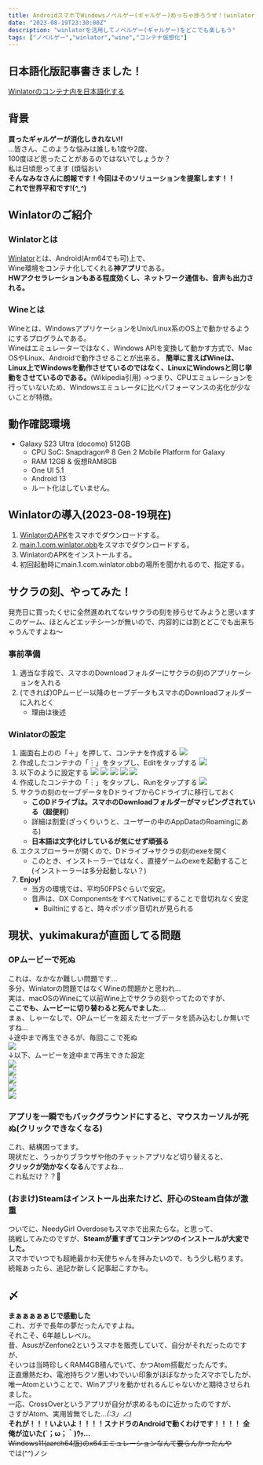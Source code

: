 ```yaml
---
title: AndroidスマホでWindowsノベルゲー(ギャルゲー)めっちゃ捗ろうぜ！(winlator)
date: "2023-08-19T23:30:00Z"
description: "winlatorを活用してノベルゲー(ギャルゲー)をどこでも楽しもう"
tags: ["ノベルゲー","winlator","wine","コンテナ仮想化"]
---
```

## 日本語化版記事書きました！
[Winlatorのコンテナ内を日本語化する](https://yukimakura.github.io/blog/Winlator%E3%81%AE%E3%82%B3%E3%83%B3%E3%83%86%E3%83%8A%E5%86%85%E3%82%92%E6%97%A5%E6%9C%AC%E8%AA%9E%E5%8C%96%E3%81%99%E3%82%8B/Winlator%E3%81%AE%E3%82%B3%E3%83%B3%E3%83%86%E3%83%8A%E5%86%85%E3%82%92%E6%97%A5%E6%9C%AC%E8%AA%9E%E5%8C%96%E3%81%99%E3%82%8B/ )
## 背景
**買ったギャルゲーが消化しきれない!!**
<br/>
...皆さん、このような悩みは誰しも1度や2度、   
100度ほど思ったことがあるのではないでしょうか？   
私は日頃思ってます (煩悩おい
<br/>
**そんなみなさんに朗報です！今回はそのソリューションを提案します！！**   
**これで世界平和です!(*^_^*)**

## Winlatorのご紹介
### Winlatorとは
[Winlator](https://github.com/brunodev85/winlator)とは、Android(Arm64でも可)上で、   
Wine環境をコンテナ化してくれる**神アプリ**である。  
**HWアクセラレーションもある程度効くし、ネットワーク通信も、音声も出力される。**
### Wineとは
Wineとは、WindowsアプリケーションをUnix/Linux系のOS上で動かせるようにするプログラムである。   
Wineはエミュレーターではなく、Windows APIを変換して動かす方式で、Mac OSやLinux、Androidで動作させることが出来る。
**簡単に言えばWineは、Linux上でWindowsを動作させているのではなく、LinuxにWindowsと同じ挙動をさせているのである。**(Wikipedia引用)
→つまり、CPUエミュレーションを行っていないため、Windowsエミュレータに比べパフォーマンスの劣化が少ないことが特徴。

## 動作確認環境
- Galaxy S23 Ultra (docomo) 512GB
    - CPU SoC: Snapdragon® 8 Gen 2 Mobile Platform for Galaxy
    - RAM 12GB & 仮想RAM8GB
    - One UI 5.1
    - Android 13
    - ルート化はしていません。


## Winlatorの導入(2023-08-19現在)
1. [WinlatorのAPK](https://github.com/brunodev85/winlator/releases)をスマホでダウンロードする。
2. [main.1.com.winlator.obb](https://github.com/brunodev85/winlator/releases/tag/v1.0.0)をスマホでダウンロードする。
3. WinlatorのAPKをインストールする。
4. 初回起動時にmain.1.com.winlator.obbの場所を聞かれるので、指定する。


## サクラの刻、やってみた！
発売日に買ったくせに全然進めれてないサクラの刻を捗らせてみようと思います    
このゲーム、ほとんどエッチシーンが無いので、内容的には割とどこでも出来ちゃうんですよね〜   
### 事前準備
1. 適当な手段で、スマホのDownloadフォルダーにサクラの刻のアプリケーションを入れる
2. (できれば)OPムービー以降のセーブデータもスマホのDownloadフォルダーに入れとく
    - 理由は後述
### Winlatorの設定
1. 画面右上のの「＋」を押して、コンテナを作成する
![](./topmenu.jpg)
2. 作成したコンテナの「︙」をタップし、Editをタップする
![](./topmenu_and_conainermenu.jpg)
3. 以下のように設定する
![](./normalsetting1.jpg)
![](./normalsetting2.jpg)
![](./normalsetting3.jpg)
![](./normalsetting4.jpg)
![](./normalsetting5.jpg)
4. 作成したコンテナの「︙」をタップし、Runをタップする
![](./topmenu_and_conainermenu.jpg)
5. サクラの刻のセーブデータをDドライブからCドライブに移行しておく   
    - **このDドライブは。スマホのDownloadフォルダーがマッピングされている（超便利）**   
    - 詳細は割愛(ざっくりいうと、ユーザーの中のAppDataのRoamingにある)    
    - **日本語は文字化けしているが気にせず頑張る**   
6. エクスプローラーが開くので、Dドライブ→サクラの刻のexeを開く   
    - このとき、インストーラーではなく、直接ゲームのexeを起動すること(インストーラーは多分起動しない？)   
7. **Enjoy!**   
    - 当方の環境では、平均50FPSぐらいで安定。   
    - 音声は、DX ComponentsをすべてNativeにすることで音切れなく安定   
        - Builtinにすると、時々ポツポツ音切れが見られる   

## 現状、yukimakuraが直面してる問題
### OPムービーで死ぬ
これは、なかなか難しい問題です...    
多分、Winlatorの問題ではなくWineの問題かと思われ...    
実は、macOSのWineにて以前Wine上でサクラの刻やってたのですが、   
**ここでも、ムービーに切り替わると死んでました...**   
まぁ、しゃーなしで、OPムービーを超えたセーブデータを読み込むしか無いですね...    
↓途中まで再生できるが、毎回ここで死ぬ   
![](./movie_freeze.jpg)   
↓以下、ムービーを途中まで再生できた設定   
![](./moviesetting1.jpg)   
![](./moviesetting2.jpg)   
![](./moviesetting3.jpg)   
![](./moviesetting4.jpg)   
![](./moviesetting5.jpg)   

### アプリを一瞬でもバックグラウンドにすると、マウスカーソルが死ぬ(クリックできなくなる)
これ、結構困ってます。   
現状だと、うっかりブラウザや他のチャットアプリなど切り替えると、   
**クリックが効かなくなる**んですよね...   
これ私だけ？？🤔

### (おまけ)Steamはインストール出来たけど、肝心のSteam自体が激重
ついでに、NeedyGirl Overdoseもスマホで出来たらな。と思って、   
挑戦してみたのですが、**Steamが重すぎてコンテンツのインストールが大変でした。**   
スマホでいつでも超絶最かわ天使ちゃんを拝みたいので、もう少し粘ります。     
続報あったら、追記か新しく記事起こすかも。   

## 〆
**まぁぁぁぁぁじで感動した**   
これ、ガチで長年の夢だったんですよね。   
それこそ、6年越しレベル。   
昔、AsusがZenfone2というスマホを販売していて、自分がそれだったのですが、   
そいつは当時珍しくRAM4GB積んでいて、かつAtom搭載だったんです。   
正直爆熱だわ、電池持ちクソ悪いわでいい印象がほぼなかったスマホでしたが、   
唯一Atomということで、Winアプリを動かせれるんじゃないかと期待させられました。   
一応、CrossOverというアプリが自分が求めるものに近かったのですが、   
さすがAtom、実用皆無でした..._(:3」∠)_   
**それが！！！いよいよ！！！！スナドラのAndroidで動くわけです！！！！**
**全俺が泣いた(´；ω；｀)ｳｯ…**   
~~Windows11(aarch64版)のx64エミュレーションなんて要らんかったんや~~   
では(^^)ノシ
